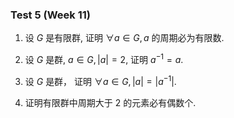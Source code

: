 ### Test 5 (Week 11)

1. 设 $G$ 是有限群, 证明 $\forall a \in G, a$ 的周期必为有限数.











2. 设 $G$ 是群, $a \in G,|a|=2$, 证明 $a^{-1}=a$.













3. 设 $G$ 是群， 证明 $\forall a \in G,|a|=\left|a^{-1}\right|$.













4. 证明有限群中周期大于 2 的元素必有偶数个.